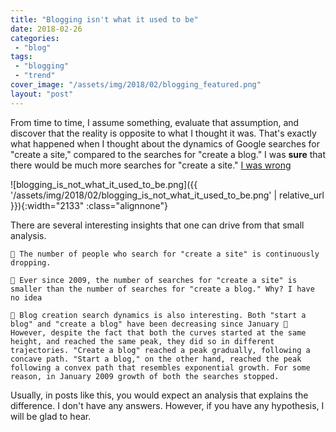 ```yaml
---
title: "Blogging isn't what it used to be"
date: 2018-02-26
categories: 
 - "blog"
tags: 
 - "blogging"
 - "trend"
cover_image: "/assets/img/2018/02/blogging_featured.png"
layout: "post"
---
```


From time to time, I assume something, evaluate that assumption, and discover that the reality is opposite to what I thought it was. That's exactly what happened when I thought about the dynamics of Google searches for "create a site," compared to the searches for "create a blog." I was **sure** that there would be much more searches for "create a site." [I was wrong](https://trends.google.com/trends/explore?date=all&q=create%20a%20blog,start%20a%20blog,create%20a%20site)

![blogging_is_not_what_it_used_to_be.png]({{ '/assets/img/2018/02/blogging_is_not_what_it_used_to_be.png' | relative_url }}){:width="2133" :class="alignnone"}

There are several interesting insights that one can drive from that small analysis.


     The number of people who search for "create a site" is continuously dropping.

     Ever since 2009, the number of searches for "create a site" is smaller than the number of searches for "create a blog." Why? I have no idea

     Blog creation search dynamics is also interesting. Both "start a blog" and "create a blog" have been decreasing since January  However, despite the fact that both the curves started at the same height, and reached the same peak, they did so in different trajectories. "Create a blog" reached a peak gradually, following a concave path. "Start a blog," on the other hand, reached the peak following a convex path that resembles exponential growth. For some reason, in January 2009 growth of both the searches stopped.

Usually, in posts like this, you would expect an analysis that explains the difference. I don't have any answers. However, if you have any hypothesis, I will be glad to hear.

 
